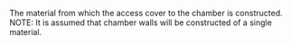 The material from which the access cover to the chamber is constructed.
NOTE: It is assumed that chamber walls will be constructed of a single material.